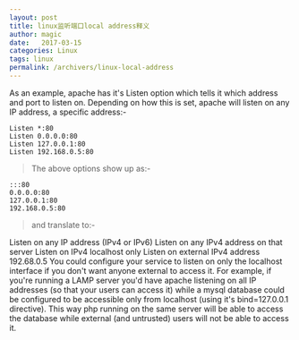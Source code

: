 ```yaml
---
layout: post
title: linux监听端口local address释义
author: magic
date:   2017-03-15
categories: Linux
tags: linux
permalink: /archivers/linux-local-address
---
```

As an example, apache has it's Listen option which tells it which address and port to listen on. Depending on how this is set, apache will listen on any IP address, a specific address:-
```shell
Listen *:80
Listen 0.0.0.0:80
Listen 127.0.0.1:80
Listen 192.168.0.5:80
```

>The above options show up as:-

```shell
:::80
0.0.0.0:80
127.0.0.1:80
192.168.0.5:80
```

>and translate to:-

Listen on any IP address (IPv4 or IPv6)
Listen on any IPv4 address on that server
Listen on IPv4 localhost only
Listen on external IPv4 address 192.68.0.5
You could configure your service to listen on only the localhost interface if you don't want anyone external to access it. For example, if you're running a LAMP server you'd have apache listening on all IP addresses (so that your users can access it) while a mysql database could be configured to be accessible only from localhost (using it's bind=127.0.0.1 directive). This way php running on the same server will be able to access the database while external (and untrusted) users will not be able to access it.